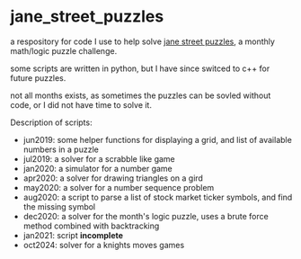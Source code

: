 # jane_street_puzzles
a respository for code I use to help solve [jane street puzzles](https://janestreet.com/puzzles/current-puzzle/), a monthly math/logic puzzle challenge.

some scripts are written in python, but I have since switced to c++ for future puzzles.

not all months exists, as sometimes the puzzles can be sovled without code, or I did not have time to solve it.

Description of scripts:

* jun2019: some helper functions for displaying a grid, and list of available numbers in a puzzle
* jul2019: a solver for a scrabble like game
* jan2020: a simulator for a number game
* apr2020: a solver for drawing triangles on a gird
* may2020: a solver for a number sequence problem
* aug2020: a script to parse a list of stock market ticker symbols, and find the missing symbol
* dec2020: a solver for the month's logic puzzle, uses a brute force method combined with backtracking
* jan2021: script **incomplete**
* oct2024: solver for a knights moves games

